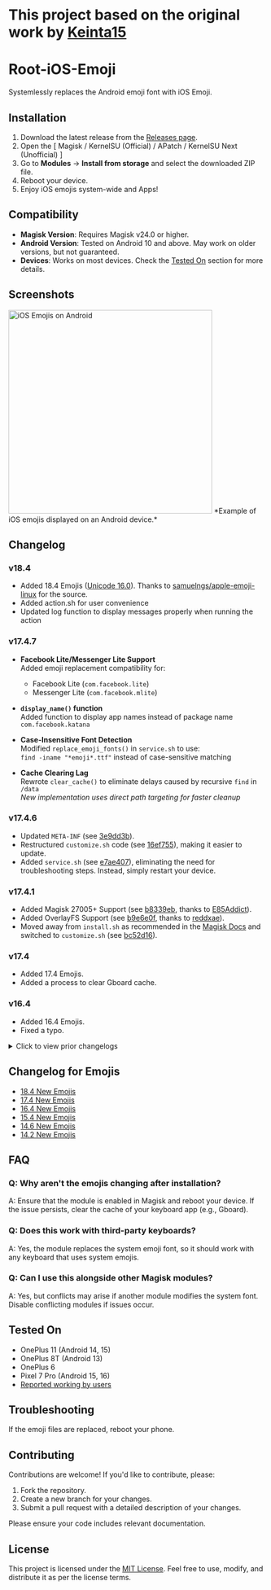 # This project based on the original work by [Keinta15](https://github.com/Keinta15/Magisk-iOS-Emoji)
# Root-iOS-Emoji
Systemlessly replaces the Android emoji font with iOS Emoji.

## Installation
1. Download the latest release from the [Releases page](https://github.com/IslamAlorabI/Root-iOS-Emoji/releases).
2. Open the [ Magisk / KernelSU (Official) / APatch / KernelSU Next (Unofficial) ]
3. Go to **Modules** → **Install from storage** and select the downloaded ZIP file.
4. Reboot your device.
5. Enjoy iOS emojis system-wide and Apps!

## Compatibility
- **Magisk Version**: Requires Magisk v24.0 or higher.
- **Android Version**: Tested on Android 10 and above. May work on older versions, but not guaranteed.
- **Devices**: Works on most devices. Check the [Tested On](#tested-on) section for more details.

## Screenshots
<img src="https://github.com/Keinta15/Magisk-iOS-Emoji/blob/main/Screenshots/iOS_Emoji_Screenshot.jpg" alt="iOS Emojis on Android" width="400" />  
*Example of iOS emojis displayed on an Android device.*

## Changelog
### v18.4
- Added 18.4 Emojis ([Unicode 16.0](https://emojipedia.org/unicode-16.0)). Thanks to [samuelngs/apple-emoji-linux](https://github.com/samuelngs/apple-emoji-linux) for the source.
- Added action.sh for user convenience
- Updated log function to display messages properly when running the action

### v17.4.7
- **Facebook Lite/Messenger Lite Support**  
  Added emoji replacement compatibility for:
  - Facebook Lite (`com.facebook.lite`)
  - Messenger Lite (`com.facebook.mlite`)
- **`display_name()` function**  
 Added function to display app names instead of package name `com.facebook.katana`

- **Case-Insensitive Font Detection**  
  Modified `replace_emoji_fonts()` in `service.sh` to use:  
  `find -iname "*emoji*.ttf"` instead of case-sensitive matching
- **Cache Clearing Lag**  
  Rewrote `clear_cache()` to eliminate delays caused by recursive `find` in `/data`  
  *New implementation uses direct path targeting for faster cleanup*

### v17.4.6
- Updated `META-INF` (see [3e9dd3b](https://github.com/Keinta15/Magisk-iOS-Emoji/commit/3e9dd3ba0d13f43f70bf299d4c727ffe3152c6b6)).  
- Restructured `customize.sh` code (see [16ef755](https://github.com/Keinta15/Magisk-iOS-Emoji/commit/16ef7553211f7de5e5f1791f6609c92de4c6c7de)), making it easier to update.  
- Added `service.sh` (see [e7ae407](https://github.com/Keinta15/Magisk-iOS-Emoji/commit/e7ae4077bf17e2b9e2c28b6aac75db1f7be11003)), eliminating the need for troubleshooting steps. Instead, simply restart your device.  

### v17.4.1
- Added Magisk 27005+ Support (see [b8339eb](https://github.com/Keinta15/Magisk-iOS-Emoji/commit/b8339eb2a38d0876d2c8d640329e517816ced6ce), thanks to [E85Addict](https://github.com/E85Addict)).
- Added OverlayFS Support (see [b9e6e0f](https://github.com/Keinta15/Magisk-iOS-Emoji/commit/b9e6e0f374759c70dccd78c8791e4bb9d37b75a9), thanks to [reddxae](https://github.com/reddxae)).
- Moved away from `install.sh` as recommended in the [Magisk Docs](https://github.com/topjohnwu/Magisk/blob/master/docs/guides.md) and switched to `customize.sh` (see [bc52d16](https://github.com/Keinta15/Magisk-iOS-Emoji/commit/bc52d16186e6d53398f7b7c552c4251fd5e15a4b)).

### v17.4
- Added 17.4 Emojis.
- Added a process to clear Gboard cache.

### v16.4
- Added 16.4 Emojis.
- Fixed a typo.

<details>
<summary>Click to view prior changelogs</summary>

### v15.4.6
- Added Android 12 Support.
- Fixed a typo in the extraction process.
- Added Android 13 Support.

### v15.4.5
- Removed the method to replace Google Keyboard emojis as it was conflicting with other apps' settings.

### v15.4.4
- Forgot to add the XML file to the module.
- Fixed a typo.

### v15.4.3
- Merged the normal module and the Samsung module into one.
- Fixed an incorrect directory path in the install file.
- Added compatibility for other devices like LG and HTC.

### v15.4.2
- Added a method to potentially completely replace Google Keyboard Emojis.
- Tested `updater.json` directly from the Magisk Manager.

### v15.4.1
- Added `updater.json` for the ability to update directly from the Magisk Manager.
- Cleaned up the code slightly.

### v15.4
- Added 15.4 Emojis.

### v14.6
- Added 14.6 Emojis.
- Added a method to replace Facebook and Facebook Messenger app emojis.

### v14.2
- Added 14.2 Emojis.
- Fixed a naming error on Samsung devices.
</details>

## Changelog for Emojis
- [18.4 New Emojis](https://blog.emojipedia.org/apple-ios-18-4-emoji-changelog/)
- [17.4 New Emojis](https://blog.emojipedia.org/ios-17-4-emoji-changelog/)
- [16.4 New Emojis](https://blog.emojipedia.org/ios-16-4-emoji-changelog/)
- [15.4 New Emojis](https://blog.emojipedia.org/ios-15-4-emoji-changelog/)
- [14.6 New Emojis](https://blog.emojipedia.org/ios-14-6-emoji-changelog/)
- [14.2 New Emojis](https://blog.emojipedia.org/ios-14-2-emoji-changelog/)

## FAQ
### Q: Why aren't the emojis changing after installation?
A: Ensure that the module is enabled in Magisk and reboot your device. If the issue persists, clear the cache of your keyboard app (e.g., Gboard).

### Q: Does this work with third-party keyboards?
A: Yes, the module replaces the system emoji font, so it should work with any keyboard that uses system emojis.

### Q: Can I use this alongside other Magisk modules?
A: Yes, but conflicts may arise if another module modifies the system font. Disable conflicting modules if issues occur.

## Tested On
- OnePlus 11 (Android 14, 15)
- OnePlus 8T (Android 13)
- OnePlus 6
- Pixel 7 Pro (Android 15, 16)
- [Reported working by users](https://github.com/Keinta15/Magisk-iOS-Emoji/issues?q=is%3Aissue+is%3Aclosed+label%3A%22reported+working%22)

## Troubleshooting
If the emoji files are replaced, reboot your phone.

## Contributing
Contributions are welcome! If you'd like to contribute, please:
1. Fork the repository.
2. Create a new branch for your changes.
3. Submit a pull request with a detailed description of your changes.

Please ensure your code includes relevant documentation.

## License
This project is licensed under the [MIT License](https://github.com/IslamAlorabI/Root-iOS-Emoji/blob/main/LICENSE). Feel free to use, modify, and distribute it as per the license terms.
